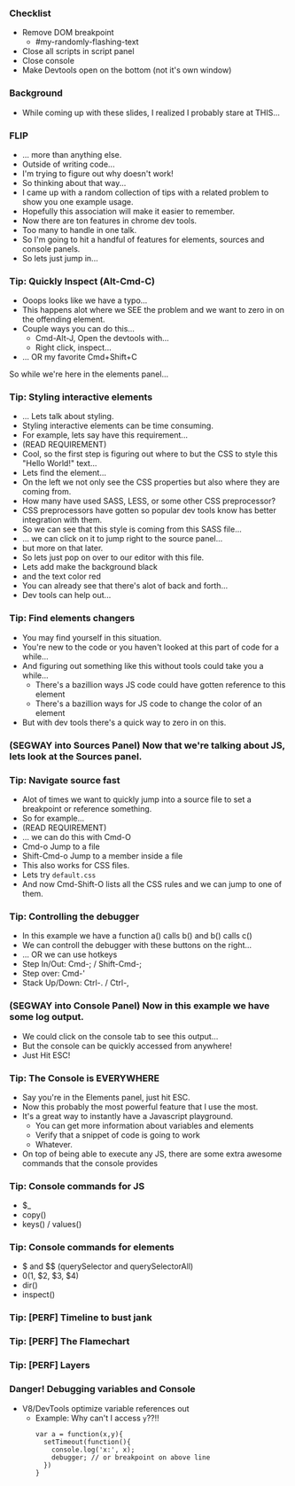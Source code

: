 ### Checklist

- Remove DOM breakpoint
  - #my-randomly-flashing-text
- Close all scripts in script panel
- Close console <esc>
- Make Devtools open on the bottom (not it's own window)

### Background

- While coming up with these slides, I realized I probably stare at THIS...

### FLIP

- ... more than anything else.
- Outside of writing code...
- I'm trying to figure out why doesn't work!
- So thinking about that way...
- I came up with a random collection of tips with a related problem to show you one example usage.
- Hopefully this association will make it easier to remember.
- Now there are ton features in chrome dev tools.
- Too many to handle in one talk.
- So I'm going to hit a handful of features for elements, sources and console panels.
- So lets just jump in...

### Tip: Quickly Inspect (Alt-Cmd-C)

- Ooops looks like we have a typo...
- This happens alot where we SEE the problem and we want to zero in on the offending element.
- Couple ways you can do this...
  - Cmd-Alt-J, Open the devtools with...
  - Right click, inspect...
- ... OR my favorite Cmd+Shift+C

So while we're here in the elements panel...

### Tip: Styling interactive elements

- ... Lets talk about styling.
- Styling interactive elements can be time consuming.
- For example, lets say have this requirement...
- (READ REQUIREMENT)
- Cool, so the first step is figuring out where to but the CSS to style this "Hello World!" text...
- Lets find the element...
- On the left we not only see the CSS properties but also where they are coming from.
- How many have used SASS, LESS, or some other CSS preprocessor?
- CSS preprocessors have gotten so popular dev tools know has better integration with them.
- So we can see that this style is coming from this SASS file...
- ... we can click on it to jump right to the source panel...
- but more on that later.
- So lets just pop on over to our editor with this file.
- Lets add make the background black
- and the text color red
- You can already see that there's alot of back and forth...
- Dev tools can help out...

### Tip: Find elements changers

- You may find yourself in this situation.
- You're new to the code or you haven't looked at this part of code for a while...
- And figuring out something like this without tools could take you a while...
  - There's a bazillion ways JS code could have gotten reference to this element
  - There's a bazillion ways for JS code to change the color of an element
- But with dev tools there's a quick way to zero in on this.

### (SEGWAY into Sources Panel) Now that we're talking about JS, lets look at the Sources panel.

### Tip: Navigate source fast

- Alot of times we want to quickly jump into a source file to set a breakpoint or reference something.
- So for example...
- (READ REQUIREMENT)
- ... we can do this with Cmd-O
- Cmd-o Jump to a file
- Shift-Cmd-o Jump to a member inside a file
- This also works for CSS files.
- Lets try `default.css`
- And now Cmd-Shift-O lists all the CSS rules and we can jump to one of them.

### Tip: Controlling the debugger

- In this example we have a function a() calls b() and b() calls c()
- We can controll the debugger with these buttons on the right...
- ... OR we can use hotkeys
- Step In/Out: Cmd-; / Shift-Cmd-;
- Step over: Cmd-'
- Stack Up/Down: Ctrl-. / Ctrl-,

### (SEGWAY into Console Panel) Now in this example we have some log output.

- We could click on the console tab to see this output...
- But the console can be quickly accessed from anywhere!
- Just Hit ESC!

### Tip: The Console is EVERYWHERE

- Say you're in the Elements panel, just hit ESC.
- Now this probably the most powerful feature that I use the most.
- It's a great way to instantly have a Javascript playground.
  - You can get more information about variables and elements
  - Verify that a snippet of code is going to work
  - Whatever.
- On top of being able to execute any JS, there are some extra awesome commands that the console provides

### Tip: Console commands for JS

- $_
- copy()
- keys() / values()

### Tip: Console commands for elements

- $ and $$ (querySelector and querySelectorAll)
- $0 ($1, $2, $3, $4)
- dir()
- inspect()

### Tip: [PERF] Timeline to bust jank

### Tip: [PERF] The Flamechart

### Tip: [PERF] Layers

### Danger! Debugging variables and Console

- V8/DevTools optimize variable references out
  - Example: Why can't I access `y`??!!
    ```
    var a = function(x,y){
      setTimeout(function(){
        console.log('x:', x);
        debugger; // or breakpoint on above line
      })
    }
    ```

